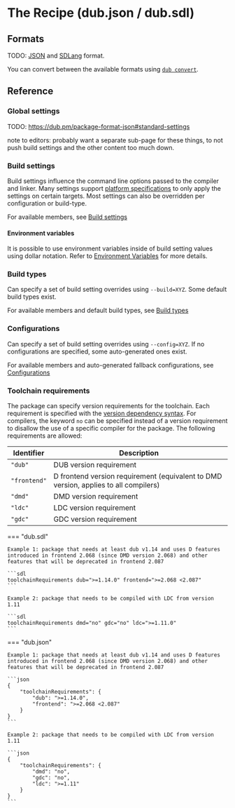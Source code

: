 # The Recipe (dub.json / dub.sdl)

## Formats

TODO: [JSON](https://www.json.org/json-en.html) and [SDLang](https://sdlang.org) format.

You can convert between the available formats using [`dub convert`](../cli-reference/dub-convert.md).

## Reference

### Global settings

TODO: <https://dub.pm/package-format-json#standard-settings>

note to editors: probably want a separate sub-page for these things, to not push build settings and the other content too much down.

### Build settings

Build settings influence the command line options passed to the compiler and linker. Many settings support [platform specifications](./platform_specifications.md) to only apply the settings on certain targets. Most settings can also be overridden per configuration or build-type.

For available members, see [Build settings](../dub-reference/build_settings.md)

#### Environment variables

It is possible to use environment variables inside of build setting values using dollar notation. Refer to [Environment Variables](../dub-reference/environment_variables.md) for more details.

### Build types

Can specify a set of build setting overrides using `--build=XYZ`. Some default build types exist.

For available members and default build types, see [Build types](../dub-reference/buildtypes.md)

### Configurations

Can specify a set of build setting overrides using `--config=XYZ`. If no configurations are specified, some auto-generated ones exist.

For available members and auto-generated fallback configurations, see [Configurations](../dub-reference/configurations.md)

### Toolchain requirements

The package can specify version requirements for the toolchain. Each requirement is specified with the [version dependency syntax](../dub-reference/dependencies.md). For compilers, the keyword `no` can be specified instead of a version requirement to disallow the use of a specific compiler for the package. The following requirements are allowed:

| Identifier | Description |
| ---------- | ----------- |
| `"dub"`    | DUB version requirement |
|`"frontend"`| D frontend version requirement (equivalent to DMD version, applies to all compilers) |
| `"dmd"`    | DMD version requirement |
| `"ldc"`    | LDC version requirement |
| `"gdc"`    | GDC version requirement |

=== "dub.sdl"

    Example 1: package that needs at least dub v1.14 and uses D features introduced in frontend 2.068 (since DMD version 2.068) and other features that will be deprecated in frontend 2.087

    ```sdl
    toolchainRequirements dub=">=1.14.0" frontend=">=2.068 <2.087"
    ```

    Example 2: package that needs to be compiled with LDC from version 1.11

    ```sdl
    toolchainRequirements dmd="no" gdc="no" ldc=">=1.11.0"
    ```

=== "dub.json"

    Example 1: package that needs at least dub v1.14 and uses D features introduced in frontend 2.068 (since DMD version 2.068) and other features that will be deprecated in frontend 2.087

    ```json
    {
        "toolchainRequirements": {
            "dub": ">=1.14.0",
            "frontend": ">=2.068 <2.087"
        }
    }
    ```

    Example 2: package that needs to be compiled with LDC from version 1.11

    ```json
    {
        "toolchainRequirements": {
            "dmd": "no",
            "gdc": "no",
            "ldc": ">=1.11"
        }
    }
    ```
